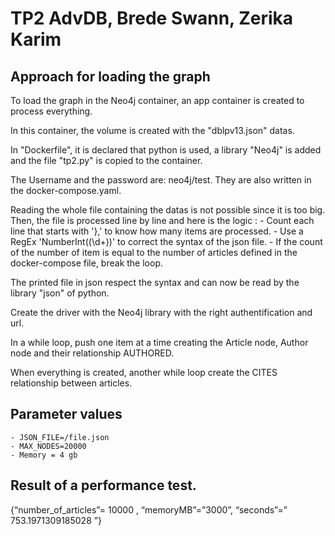 # TP2 AdvDB, Brede Swann, Zerika Karim
##  Approach for loading the graph

To load the graph in the Neo4j container, an app container is created to process everything.

In this container, the volume is created with the "dblpv13.json" datas.

In "Dockerfile", it is declared that python is used, a library "Neo4j" is added and the file "tp2.py" is copied to the container.

The Username and the password are: neo4j/test. They are also written in the docker-compose.yaml.

Reading the whole file containing the datas is not possible since it is too big. Then, the file is processed line by line and here is the logic :
    - Count each line that starts with '},' to know how many items are processed.
    - Use a RegEx 'NumberInt\((\d+)\)' to correct the syntax of the json file.
    - If the count of the number of item is equal to the number of articles defined in the docker-compose file, break the loop.

The printed file in json respect the syntax and can now be read by the library "json" of python.

Create the driver with the Neo4j library with the right authentification and url.

In a while loop, push one item at a time creating the Article node, Author node and their relationship AUTHORED.

When everything is created, another while loop create the CITES relationship between articles.

## Parameter values

    - JSON_FILE=/file.json
    - MAX_NODES=20000
    - Memory = 4 gb

## Result of a performance test.

{“number_of_articles”= 10000 , “memoryMB”=”3000”, “seconds”=” 753.1971309185028 ”}
